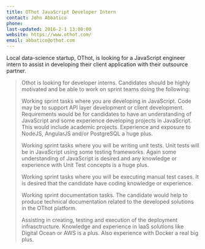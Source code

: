 ```yaml
---
title: OThot JavaScript Developer Intern
contact: John Abbatico
phone:
last-updated: 2016-2-1 13:00:00
website: https://www.othot.com/
email: abbatico@othot.com
---
```


Local data-science startup, OThot, is looking for a JavaScript engineer intern to assist in developing their client application with their outsource partner.

>Othot is looking for developer interns. Candidates should be highly motivated and be able to work on sprint teams doing the following:
>
>Working sprint tasks where you are developing in JavaScript. Code may be to support API layer development or client development. Requirements would be for candidates to have an understanding of JavaScript and some experience developing projects in JavaScript. This would include academic projects. Experience and exposure to NodeJS, AngularJS and/or PostgreSQL a huge plus.
>
>Working sprint tasks where you will be writing unit tests. Unit tests will be in JavaScript using some testing frameworks. Again some understanding of JavaScript is desired and any knowledge or experience with Unit Test concepts is a huge plus.
>
>Working sprint tasks where you will be executing manual test cases. It is desired that the candidate have coding knowledge or experience.
>
>Working sprint documentation tasks. The candidate would help to produce technical documentation related to the developed solutions in the OThot platform.
>
>Assisting in creating, testing and execution of the deployment infrasctructure. Knowledge and experience in IaaS solutions like Digital Ocean or AWS is a plus. Also experience with Docker a real big plus.
>

